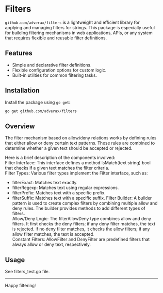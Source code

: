 # Filters

`github.com/adverax/filters` is a lightweight and efficient library for applying and managing filters for strings. This package is especially useful for building filtering mechanisms in web applications, APIs, or any system that requires flexible and reusable filter definitions.

## Features

- Simple and declarative filter definitions.
- Flexible configuration options for custom logic.
- Built-in utilities for common filtering tasks.

## Installation

Install the package using `go get`:

```bash
go get github.com/adverax/filters
```

## Overview
The filter mechanism based on allow/deny relations works by defining rules that either allow or deny certain text patterns. These rules are combined to determine whether a given text should be accepted or rejected. 

Here is a brief description of the components involved:  
Filter Interface: This interface defines a method IsMatch(text string) bool that checks if a given text matches the filter criteria.  
Filter Types: Various filter types implement the Filter interface, such as:  
- filterExact: Matches text exactly.
- filterRegexp: Matches text using regular expressions.
- filterPrefix: Matches text with a specific prefix.
- filterSuffix: Matches text with a specific suffix.
Filter Builder: A builder pattern is used to create complex filters by combining multiple allow and deny rules. The builder provides methods to add different types of filters.  
Allow/Deny Logic: The filterAllowDeny type combines allow and deny filters. It first checks the deny filters; if any deny filter matches, the text is rejected. If no deny filter matches, it checks the allow filters; if any allow filter matches, the text is accepted.  
Constant Filters: AllowFilter and DenyFilter are predefined filters that always allow or deny text, respectively.

## Usage
See filters_test.go file.

---

Happy filtering!
